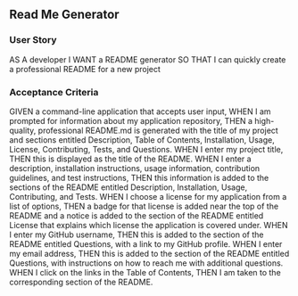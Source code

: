 ## Read Me Generator 

### User Story 
AS A developer
I WANT a README generator
SO THAT I can quickly create a professional README for a new project

### Acceptance Criteria
GIVEN a command-line application that accepts user input,
WHEN I am prompted for information about my application repository,
THEN a high-quality, professional README.md is generated with the title of my project and sections entitled Description, Table of Contents, Installation, Usage, License, Contributing, Tests, and Questions.
WHEN I enter my project title,
THEN this is displayed as the title of the README.
WHEN I enter a description, installation instructions, usage information, contribution guidelines, and test instructions,
THEN this information is added to the sections of the README entitled Description, Installation, Usage, Contributing, and Tests.
WHEN I choose a license for my application from a list of options,
THEN a badge for that license is added near the top of the README and a notice is added to the section of the README entitled License that explains which license the application is covered under.
WHEN I enter my GitHub username,
THEN this is added to the section of the README entitled Questions, with a link to my GitHub profile.
WHEN I enter my email address,
THEN this is added to the section of the README entitled Questions, with instructions on how to reach me with additional questions. 
WHEN I click on the links in the Table of Contents,
THEN I am taken to the corresponding section of the README.